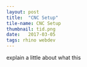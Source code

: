 ```yaml
---
layout: post
title:  "CNC Setup"
tile-name: CNC Setup
thumbnail: tid.png
date:   2017-03-05
tags: rhino webdev
---
```

explain a little about what this
